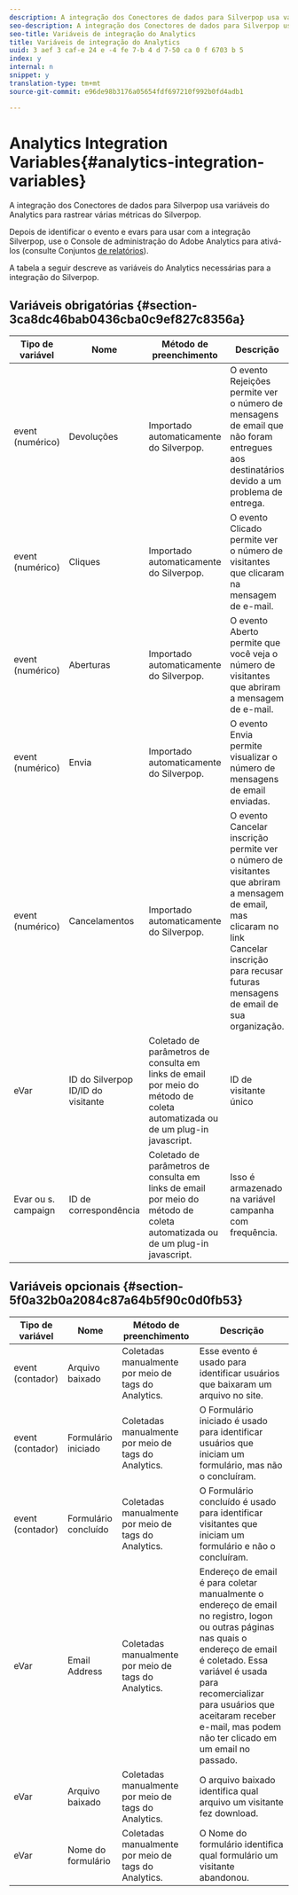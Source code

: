 ```yaml
---
description: A integração dos Conectores de dados para Silverpop usa variáveis do Analytics para rastrear várias métricas do Silverpop.
seo-description: A integração dos Conectores de dados para Silverpop usa variáveis do Analytics para rastrear várias métricas do Silverpop.
seo-title: Variáveis de integração do Analytics
title: Variáveis de integração do Analytics
uuid: 3 aef 3 caf-e 24 e -4 fe 7-b 4 d 7-50 ca 0 f 6703 b 5
index: y
internal: n
snippet: y
translation-type: tm+mt
source-git-commit: e96de98b3176a05654fdf697210f992b0fd4adb1

---
```



# Analytics Integration Variables{#analytics-integration-variables}

A integração dos Conectores de dados para Silverpop usa variáveis do Analytics para rastrear várias métricas do Silverpop.

Depois de identificar o evento e evars para usar com a integração Silverpop, use o Console de administração do Adobe Analytics para ativá-los (consulte Conjuntos [de relatórios](http://microsite.omniture.com/t2/help/en_US/reference/index.html?f=report_suites_admin)).

A tabela a seguir descreve as variáveis do Analytics necessárias para a integração do Silverpop.

## Variáveis obrigatórias {#section-3ca8dc46bab0436cba0c9ef827c8356a}

| Tipo de variável | Nome | Método de preenchimento | Descrição |
|---|---|---|---|
| event (numérico) | Devoluções | Importado automaticamente do Silverpop. | O evento Rejeições permite ver o número de mensagens de email que não foram entregues aos destinatários devido a um problema de entrega. |
| event (numérico) | Cliques | Importado automaticamente do Silverpop. | O evento Clicado permite ver o número de visitantes que clicaram na mensagem de e-mail. |
| event (numérico) | Aberturas | Importado automaticamente do Silverpop. | O evento Aberto permite que você veja o número de visitantes que abriram a mensagem de e-mail. |
| event (numérico) | Envia | Importado automaticamente do Silverpop. | O evento Envia permite visualizar o número de mensagens de email enviadas. |
| event (numérico) | Cancelamentos | Importado automaticamente do Silverpop. | O evento Cancelar inscrição permite ver o número de visitantes que abriram a mensagem de email, mas clicaram no link Cancelar inscrição para recusar futuras mensagens de email de sua organização. |
| eVar | ID do Silverpop ID/ID do visitante | Coletado de parâmetros de consulta em links de email por meio do método de coleta automatizada ou de um plug-in javascript. | ID de visitante único |
| Evar ou s. campaign | ID de correspondência | Coletado de parâmetros de consulta em links de email por meio do método de coleta automatizada ou de um plug-in javascript. | Isso é armazenado na variável campanha com frequência. |

## Variáveis opcionais {#section-5f0a32b0a2084c87a64b5f90c0d0fb53}

| Tipo de variável | Nome | Método de preenchimento | Descrição |
|---|---|---|---|
| event (contador) | Arquivo baixado | Coletadas manualmente por meio de tags do Analytics. | Esse evento é usado para identificar usuários que baixaram um arquivo no site. |
| event (contador) | Formulário iniciado | Coletadas manualmente por meio de tags do Analytics. | O Formulário iniciado é usado para identificar usuários que iniciam um formulário, mas não o concluíram. |
| event (contador) | Formulário concluído | Coletadas manualmente por meio de tags do Analytics. | O Formulário concluído é usado para identificar visitantes que iniciam um formulário e não o concluíram. |
| eVar | Email Address | Coletadas manualmente por meio de tags do Analytics. | Endereço de email é para coletar manualmente o endereço de email no registro, logon ou outras páginas nas quais o endereço de email é coletado. Essa variável é usada para recomercializar para usuários que aceitaram receber e-mail, mas podem não ter clicado em um email no passado. |
| eVar | Arquivo baixado | Coletadas manualmente por meio de tags do Analytics. | O arquivo baixado identifica qual arquivo um visitante fez download. |
| eVar | Nome do formulário | Coletadas manualmente por meio de tags do Analytics. | O Nome do formulário identifica qual formulário um visitante abandonou. |

